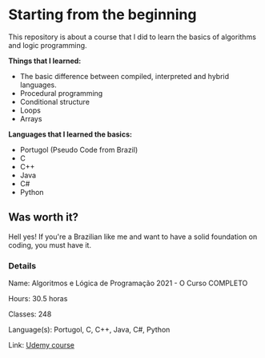 # Starting from the beginning

This repository is about a course that I did to learn the basics of algorithms and logic programming.  

**Things that I learned:**

* The basic difference between compiled, interpreted and hybrid languages.
* Procedural programming
* Conditional structure
* Loops
* Arrays

**Languages that I learned the basics:**

* Portugol (Pseudo Code from Brazil)
* C 
* C++
* Java
* C#
* Python

## Was worth it?

Hell yes! If you're a Brazilian like me and want to have a solid foundation on coding, you must have it.

### Details

Name: Algoritmos e Lógica de Programação 2021 - O Curso COMPLETO

Hours: 30.5 horas

Classes: 248

Language(s): Portugol, C, C++, Java, C#, Python

Link: [Udemy course](https://www.udemy.com/course/curso-algoritmos-logica-de-programacao/ "Algoritmos e Lógica de Programação 2021 - O Curso COMPLETO")

